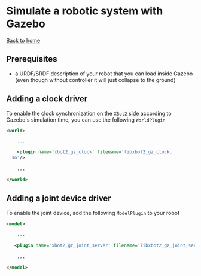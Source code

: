 # Simulate a robotic system with Gazebo

[Back to home](../README)

## Prerequisites

- a URDF/SRDF description of your robot that you can load inside Gazebo (even though without controller it will just collapse to the ground)

## Adding a clock driver
To enable the clock synchronization on the `XBot2` side according to Gazebo's simulation time, you can use the following `WorldPlugin`
```xml
<world>

    ...

    <plugin name='xbot2_gz_clock' filename='libxbot2_gz_clock.
  so'/>
    
    ...

</world>
```

## Adding a joint device driver
To enable the joint device, add the following `ModelPlugin` to your robot
```xml
<model>
    
    ...

   <plugin name='xbot2_gz_joint_server' filename='libxbot2_gz_joint_server.so'/>
    
    ...

</model>
```



